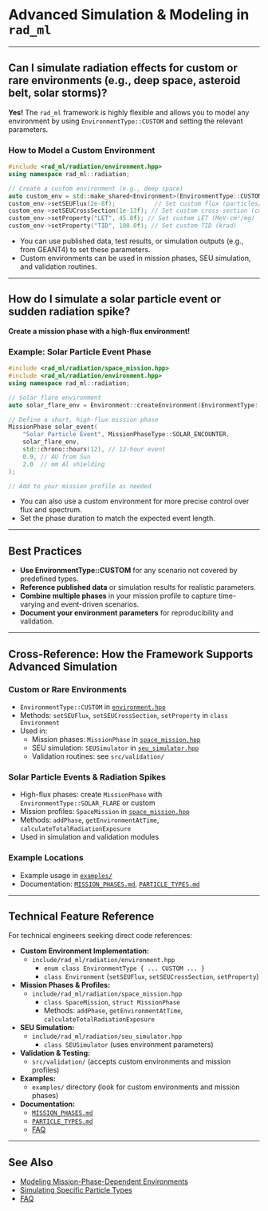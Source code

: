 # Advanced Simulation & Modeling in `rad_ml`

---

## Can I simulate radiation effects for custom or rare environments (e.g., deep space, asteroid belt, solar storms)?

**Yes!** The `rad_ml` framework is highly flexible and allows you to model any environment by using `EnvironmentType::CUSTOM` and setting the relevant parameters.

### **How to Model a Custom Environment**

```cpp
#include <rad_ml/radiation/environment.hpp>
using namespace rad_ml::radiation;

// Create a custom environment (e.g., deep space)
auto custom_env = std::make_shared<Environment>(EnvironmentType::CUSTOM);
custom_env->setSEUFlux(2e-8f);           // Set custom flux (particles/cm²/s)
custom_env->setSEUCrossSection(1e-13f); // Set custom cross-section (cm²/bit)
custom_env->setProperty("LET", 45.0f); // Set custom LET (MeV·cm²/mg)
custom_env->setProperty("TID", 100.0f); // Set custom TID (krad)
```

- You can use published data, test results, or simulation outputs (e.g., from GEANT4) to set these parameters.
- Custom environments can be used in mission phases, SEU simulation, and validation routines.

---

## How do I simulate a solar particle event or sudden radiation spike?

**Create a mission phase with a high-flux environment!**

### **Example: Solar Particle Event Phase**

```cpp
#include <rad_ml/radiation/space_mission.hpp>
#include <rad_ml/radiation/environment.hpp>
using namespace rad_ml::radiation;

// Solar flare environment
auto solar_flare_env = Environment::createEnvironment(EnvironmentType::SOLAR_FLARE);

// Define a short, high-flux mission phase
MissionPhase solar_event(
    "Solar Particle Event", MissionPhaseType::SOLAR_ENCOUNTER,
    solar_flare_env,
    std::chrono::hours(12), // 12-hour event
    0.9, // AU from Sun
    2.0  // mm Al shielding
);

// Add to your mission profile as needed
```

- You can also use a custom environment for more precise control over flux and spectrum.
- Set the phase duration to match the expected event length.

---

## Best Practices

- **Use EnvironmentType::CUSTOM** for any scenario not covered by predefined types.
- **Reference published data** or simulation results for realistic parameters.
- **Combine multiple phases** in your mission profile to capture time-varying and event-driven scenarios.
- **Document your environment parameters** for reproducibility and validation.

---

## Cross-Reference: How the Framework Supports Advanced Simulation

### Custom or Rare Environments
- `EnvironmentType::CUSTOM` in [`environment.hpp`](environment.hpp)
- Methods: `setSEUFlux`, `setSEUCrossSection`, `setProperty` in `class Environment`
- Used in:
  - Mission phases: `MissionPhase` in [`space_mission.hpp`](space_mission.hpp)
  - SEU simulation: `SEUSimulator` in [`seu_simulator.hpp`](seu_simulator.hpp)
  - Validation routines: see `src/validation/`

### Solar Particle Events & Radiation Spikes
- High-flux phases: create `MissionPhase` with `EnvironmentType::SOLAR_FLARE` or custom
- Mission profiles: `SpaceMission` in [`space_mission.hpp`](space_mission.hpp)
- Methods: `addPhase`, `getEnvironmentAtTime`, `calculateTotalRadiationExposure`
- Used in simulation and validation modules

### Example Locations
- Example usage in [`examples/`](../../../../examples/)
- Documentation: [`MISSION_PHASES.md`](MISSION_PHASES.md), [`PARTICLE_TYPES.md`](PARTICLE_TYPES.md)

---

## Technical Feature Reference

For technical engineers seeking direct code references:

- **Custom Environment Implementation:**
  - `include/rad_ml/radiation/environment.hpp`
    - `enum class EnvironmentType { ... CUSTOM ... }`
    - `class Environment` (`setSEUFlux`, `setSEUCrossSection`, `setProperty`)
- **Mission Phases & Profiles:**
  - `include/rad_ml/radiation/space_mission.hpp`
    - `class SpaceMission`, `struct MissionPhase`
    - Methods: `addPhase`, `getEnvironmentAtTime`, `calculateTotalRadiationExposure`
- **SEU Simulation:**
  - `include/rad_ml/radiation/seu_simulator.hpp`
    - `class SEUSimulator` (uses environment parameters)
- **Validation & Testing:**
  - `src/validation/` (accepts custom environments and mission profiles)
- **Examples:**
  - `examples/` directory (look for custom environments and mission phases)
- **Documentation:**
  - [`MISSION_PHASES.md`](MISSION_PHASES.md)
  - [`PARTICLE_TYPES.md`](PARTICLE_TYPES.md)
  - [FAQ](../../FAQ/FAQ.md)

---

## See Also

- [Modeling Mission-Phase-Dependent Environments](MISSION_PHASES.md)
- [Simulating Specific Particle Types](PARTICLE_TYPES.md)
- [FAQ](../../FAQ/FAQ.md)
